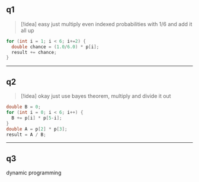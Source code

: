 
## q1

>[!idea] easy
>just multiply even indexed probabilities with 1/6 and add it all up

```java
for (int i = 1; i < 6; i+=2) {
  double chance = (1.0/6.0) * p[i];
  result += chance;
}
```

___

## q2

>[!idea] okay
>just use bayes theorem, multiply and divide it out

```java
double B = 0;
for (int i = 0; i < 6; i++) {
  B += p[i] * p[5-i];
}
double A = p[2] * p[3];
result = A / B;
```

___

## q3

dynamic programming
